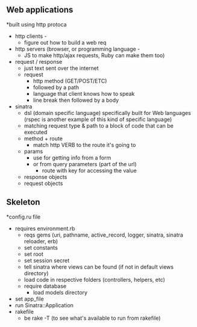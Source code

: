 ## Web applications
*built using http protoca
  * http clients - 
    * figure out how to build a web req
  * http servers (browser, or programming language - 
    * JS to make http/ajax requests, Ruby can make them too)
* request / response
  * just text sent over the internet
  * request
    * http method (GET/POST/ETC) 
    * followed by a path
    * language that client knows how to speak
    * line break then followed by a body
* sinatra
  * dsl (domain specific language) specifically built for Web languages (rspec is another example of this kind of specific language)
  * matching request type & path to a block of code that can be executed
  * method + route
    * match http VERB to the route it's going to
  * params
    * use for getting info from a form
    * or from query parameters (part of the url)
      * route with key for accessing the value
  * response objects
  * request objects

## Skeleton
*config.ru file 
  * requires environment.rb
    * reqs gems (uri, pathname, active_record, logger, sinatra, sinatra reloader, erb)
    * set constants
    * set root
    * set session secret
    * tell sinatra where views can be found (if not in default views directory)
    * load code in respective folders (controllers, helpers, etc)
    * require database
      * load models directory
  * set app_file
  * run Sinatra::Application
* rakefile
  * be rake -T (to see what's available to run from rakefile)
